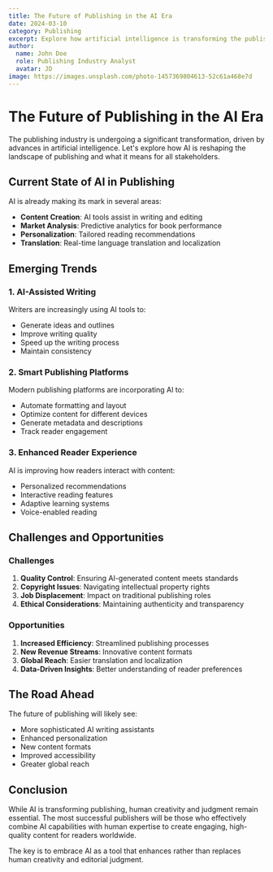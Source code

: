 ```yaml
---
title: The Future of Publishing in the AI Era
date: 2024-03-10
category: Publishing
excerpt: Explore how artificial intelligence is transforming the publishing industry and what it means for authors, publishers, and readers.
author:
  name: John Doe
  role: Publishing Industry Analyst
  avatar: JD
image: https://images.unsplash.com/photo-1457369804613-52c61a468e7d
---
```


# The Future of Publishing in the AI Era

The publishing industry is undergoing a significant transformation, driven by advances in artificial intelligence. Let's explore how AI is reshaping the landscape of publishing and what it means for all stakeholders.

## Current State of AI in Publishing

AI is already making its mark in several areas:

- **Content Creation**: AI tools assist in writing and editing
- **Market Analysis**: Predictive analytics for book performance
- **Personalization**: Tailored reading recommendations
- **Translation**: Real-time language translation and localization

## Emerging Trends

### 1. AI-Assisted Writing

Writers are increasingly using AI tools to:

- Generate ideas and outlines
- Improve writing quality
- Speed up the writing process
- Maintain consistency

### 2. Smart Publishing Platforms

Modern publishing platforms are incorporating AI to:

- Automate formatting and layout
- Optimize content for different devices
- Generate metadata and descriptions
- Track reader engagement

### 3. Enhanced Reader Experience

AI is improving how readers interact with content:

- Personalized recommendations
- Interactive reading features
- Adaptive learning systems
- Voice-enabled reading

## Challenges and Opportunities

### Challenges

1. **Quality Control**: Ensuring AI-generated content meets standards
2. **Copyright Issues**: Navigating intellectual property rights
3. **Job Displacement**: Impact on traditional publishing roles
4. **Ethical Considerations**: Maintaining authenticity and transparency

### Opportunities

1. **Increased Efficiency**: Streamlined publishing processes
2. **New Revenue Streams**: Innovative content formats
3. **Global Reach**: Easier translation and localization
4. **Data-Driven Insights**: Better understanding of reader preferences

## The Road Ahead

The future of publishing will likely see:

- More sophisticated AI writing assistants
- Enhanced personalization
- New content formats
- Improved accessibility
- Greater global reach

## Conclusion

While AI is transforming publishing, human creativity and judgment remain essential. The most successful publishers will be those who effectively combine AI capabilities with human expertise to create engaging, high-quality content for readers worldwide.

The key is to embrace AI as a tool that enhances rather than replaces human creativity and editorial judgment.

